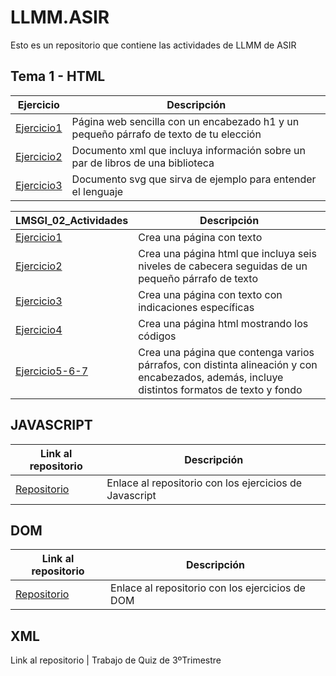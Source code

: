 # LLMM.ASIR
Esto es un repositorio que contiene las actividades de LLMM de ASIR

## Tema 1 - HTML
Ejercicio | Descripción
----------|------------
[Ejercicio1](/tema1/pagina.html) | Página web sencilla con un encabezado h1 y un pequeño párrafo de texto de tu elección
[Ejercicio2](/tema1/biblioteca.xml) | Documento xml que incluya información sobre un par de libros de una biblioteca
[Ejercicio3](/tema1/ejemplo.svg) | Documento svg que sirva de ejemplo para entender el lenguaje


LMSGI_02_Actividades | Descripción
----------|------------
[Ejercicio1](tema1/Ejercicio1.html) | Crea una página con texto
[Ejercicio2](tema1/Ejercicio2.html) | Crea una página html que incluya seis niveles de cabecera seguidas de un pequeño párrafo de texto
[Ejercicio3](tema1/Ejercicio3.html) | Crea una página con texto con indicaciones específicas
[Ejercicio4](tema1/Ejercicio4.html) | Crea una página html mostrando los códigos
[Ejercicio5-6-7](tema1/Ejercicio5-6-7.html) | Crea una página que contenga varios párrafos, con distinta alineación y con encabezados, además, incluye distintos formatos de texto y fondo


## JAVASCRIPT
Link al repositorio | Descripción
----------|------------
[Repositorio](https://github.com/jPabloASIR/JS_Actividades) | Enlace al repositorio con los ejercicios de Javascript


## DOM
Link al repositorio | Descripción
----------|------------
[Repositorio](https://github.com/jPabloASIR/DOM) | Enlace al repositorio con los ejercicios de DOM


## XML
Link al repositorio | Trabajo de Quiz de 3ºTrimestre

